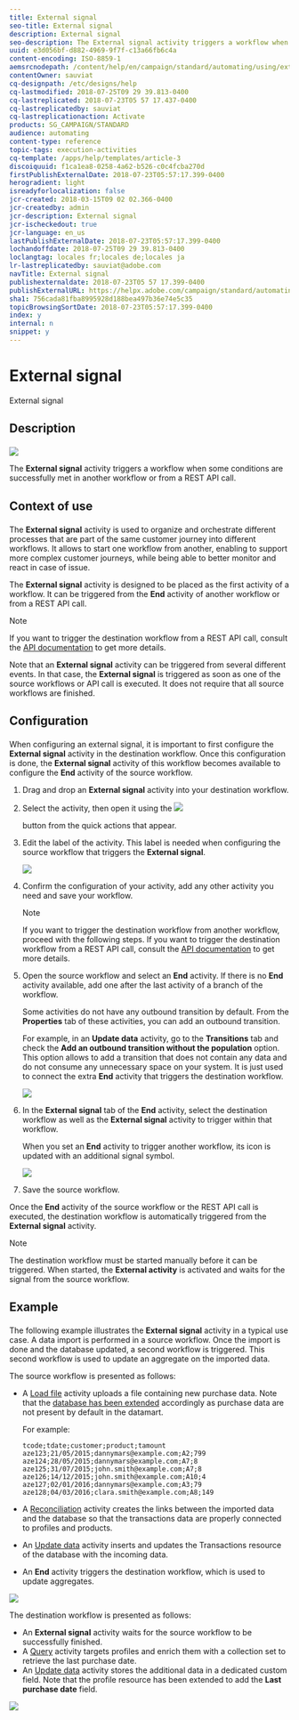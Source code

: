 ```yaml
---
title: External signal
seo-title: External signal
description: External signal
seo-description: The External signal activity triggers a workflow when some conditions are successfully met in another workflow.
uuid: e3d056bf-d882-4969-9f7f-c13a66fb6c4a
content-encoding: ISO-8859-1
aemsrcnodepath: /content/help/en/campaign/standard/automating/using/external-signal
contentOwner: sauviat
cq-designpath: /etc/designs/help
cq-lastmodified: 2018-07-25T09 29 39.813-0400
cq-lastreplicated: 2018-07-23T05 57 17.437-0400
cq-lastreplicatedby: sauviat
cq-lastreplicationaction: Activate
products: SG_CAMPAIGN/STANDARD
audience: automating
content-type: reference
topic-tags: execution-activities
cq-template: /apps/help/templates/article-3
discoiquuid: f1ca1ea8-0258-4a62-b526-c0c4fcba270d
firstPublishExternalDate: 2018-07-23T05:57:17.399-0400
herogradient: light
isreadyforlocalization: false
jcr-created: 2018-03-15T09 02 02.366-0400
jcr-createdby: admin
jcr-description: External signal
jcr-ischeckedout: true
jcr-language: en_us
lastPublishExternalDate: 2018-07-23T05:57:17.399-0400
lochandoffdate: 2018-07-25T09 29 39.813-0400
loclangtag: locales fr;locales de;locales ja
lr-lastreplicatedby: sauviat@adobe.com
navTitle: External signal
publishexternaldate: 2018-07-23T05 57 17.399-0400
publishExternalURL: https://helpx.adobe.com/campaign/standard/automating/using/external-signal.html
sha1: 756cada81fba8995928d188bea497b36e74e5c35
topicBrowsingSortDate: 2018-07-23T05:57:17.399-0400
index: y
internal: n
snippet: y
---
```


# External signal

External signal

## <p>Description</p>

![](assets/signal.png)

The **External signal** activity triggers a workflow when some conditions are successfully met in another workflow or from a REST API call.

## <p>Context of use</p>

The **External signal** activity is used to organize and orchestrate different processes that are part of the same customer journey into different workflows. It allows to start one workflow from another, enabling to support more complex customer journeys, while being able to better monitor and react in case of issue.

The **External signal** activity is designed to be placed as the first activity of a workflow. It can be triggered from the **End** activity of another workflow or from a REST API call.

>[!NOTE]
>
>If you want to trigger the destination workflow from a REST API call, consult the [API documentation](https://docs.campaign.adobe.com/doc/standard/en/api/ACS_API.html#triggering-a-signal-activity) to get more details.

Note that an **External signal** activity can be triggered from several different events. In that case, the **External signal** is triggered as soon as one of the source workflows or API call is executed. It does not require that all source workflows are finished.

## <p>Configuration</p>

When configuring an external signal, it is important to first configure the **External signal** activity in the destination workflow. Once this configuration is done, the **External signal** activity of this workflow becomes available to configure the **End** activity of the source workflow.

1. Drag and drop an **External signal** activity into your destination workflow.
1. Select the activity, then open it using the  ![](assets/edit_darkgrey-24px.png)

   button from the quick actions that appear.
1. Edit the label of the activity. This label is needed when configuring the source workflow that triggers the **External signal**.

   ![](assets/external_signal_configuration.png)

1. Confirm the configuration of your activity, add any other activity you need and save your workflow.

   >[!NOTE]
   >
   >If you want to trigger the destination workflow from another workflow, proceed with the following steps. If you want to trigger the destination workflow from a REST API call, consult the [API documentation](https://docs.campaign.adobe.com/doc/standard/en/api/ACS_API.html#triggering-a-signal-activity) to get more details.

1. Open the source workflow and select an **End** activity. If there is no **End** activity available, add one after the last activity of a branch of the workflow.

   Some activities do not have any outbound transition by default. From the **Properties** tab of these activities, you can add an outbound transition.

   For example, in an **Update data** activity, go to the **Transitions** tab and check the **Add an outbound transition without the population** option. This option allows to add a transition that does not contain any data and do not consume any unnecessary space on your system. It is just used to connect the extra **End** activity that triggers the destination workflow.

   ![](assets/external_signal_empty_transition.png)

1. In the **External signal** tab of the **End** activity, select the destination workflow as well as the **External signal** activity to trigger within that workflow.

   When you set an **End** activity to trigger another workflow, its icon is updated with an additional signal symbol.

   ![](assets/external_signal_end.png)

1. Save the source workflow.

Once the **End** activity of the source workflow or the REST API call is executed, the destination workflow is automatically triggered from the **External signal** activity.

>[!NOTE]
>
>The destination workflow must be started manually before it can be triggered. When started, the **External activity** is activated and waits for the signal from the source workflow.

## <p>Example</p>

The following example illustrates the **External signal** activity in a typical use case. A data import is performed in a source workflow. Once the import is done and the database updated, a second workflow is triggered. This second workflow is used to update an aggregate on the imported data.

The source workflow is presented as follows:

* A [Load file](../../automating/using/load-file.md) activity uploads a file containing new purchase data. Note that the [database has been extended](../../developing/using/data-model-concepts.md) accordingly as purchase data are not present by default in the datamart.

  For example:

  ```
  tcode;tdate;customer;product;tamount
  aze123;21/05/2015;dannymars@example.com;A2;799
  aze124;28/05/2015;dannymars@example.com;A7;8
  aze125;31/07/2015;john.smith@example.com;A7;8
  aze126;14/12/2015;john.smith@example.com;A10;4
  aze127;02/01/2016;dannymars@example.com;A3;79
  aze128;04/03/2016;clara.smith@example.com;A8;149
  ```

* A [Reconciliation](../../automating/using/reconciliation.md) activity creates the links between the imported data and the database so that the transactions data are properly connected to profiles and products.
* An [Update data](../../automating/using/update-data.md) activity inserts and updates the Transactions resource of the database with the incoming data.
* An **End** activity triggers the destination workflow, which is used to update aggregates.

![](assets/signal_example_source1.png)

The destination workflow is presented as follows:

* An **External signal** activity waits for the source workflow to be successfully finished.
* A [Query](../../automating/using/query.md#enriching-data) activity targets profiles and enrich them with a collection set to retrieve the last purchase date.
* An [Update data](../../automating/using/update-data.md) activity stores the additional data in a dedicated custom field. Note that the profile resource has been extended to add the **Last purchase date** field.

![](assets/signal_example_source2.png)

